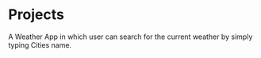# Projects

A Weather App in which user can search for the current weather by simply typing Cities name.
